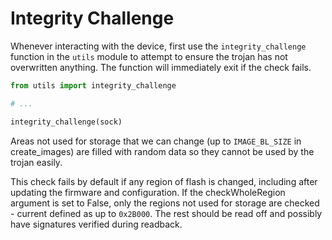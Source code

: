 # Integrity Challenge

Whenever interacting with the device, first use the `integrity_challenge` function in the `utils` module to attempt to ensure the trojan has not overwritten anything. The function will immediately exit if the check fails.

```python
from utils import integrity_challenge

# ...

integrity_challenge(sock)
```

Areas not used for storage that we can change (up to `IMAGE_BL_SIZE` in create\_images) are filled with random data so they cannot be used by the trojan easily.

This check fails by default if any region of flash is changed, including after updating the firmware and configuration. If the checkWholeRegion argument is set to False, only the regions not used for storage are checked - current defined as up to `0x2B000`. The rest should be read off and possibly have signatures verified during readback.
